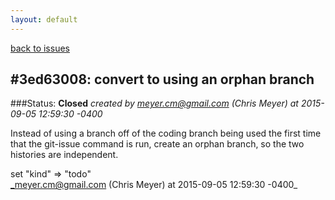 ```yaml
---
layout: default
---
```

[back to issues](..)

## \#3ed63008: convert to using an orphan branch

###Status: **Closed**
_created by meyer.cm@gmail.com (Chris Meyer) at 2015-09-05 12:59:30 -0400_

Instead of using a branch off of the coding branch being used the first time that
the git-issue command is run, create an orphan branch, so the two histories are
independent.

set "kind" => "todo"  
_meyer.cm@gmail.com (Chris Meyer) at 2015-09-05 12:59:30 -0400_
